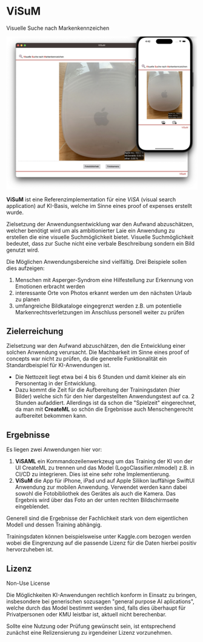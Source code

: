 # ViSuM
Visuelle Suche nach Markenkennzeichen

![Screenshot](https://github.com/bastie/ViSuM/blob/main/Bilder/screenshot.jpg?raw=true)

**ViSuM** ist eine Referenzimplementation für eine *ViSA* (visual search 
application) auf KI-Basis, welche im Sinne eines proof of expenses erstellt 
wurde.

Zielsetzung der Anwendungsentwicklung war den Aufwand abzuschätzen, welcher 
benötigt wird um als ambitionierter Laie ein Anwendung zu erstellen die
eine visuelle Suchmöglichkeit bietet. 
Visuelle Suchmöglichkeit bedeutet, dass zur Suche nicht eine verbale
Beschreibung sondern ein Bild genutzt wird. 

Die Möglichen Anwendungsbereiche sind vielfältig. Drei Beispiele sollen dies
aufzeigen: 

1. Menschen mit Asperger-Syndrom eine Hilfestellung zur Erkennung von
Emotionen erbracht werden
2. interessante Orte von Photos erkannt werden um den nächsten Urlaub zu planen
3. umfangreiche Bildkataloge eingegrenzt werden z.B. um potentielle
Markenrechtsverletzungen im Anschluss personell weiter zu prüfen 

## Zielerreichung

Zielsetzung war den Aufwand abzuschätzen, den die Entwicklung einer solchen
Anwendung verursacht. Die Machbarkeit im Sinne eines proof of concepts war
nicht zu prüfen, da die generelle Funktionalität ein Standardbeispiel für
KI-Anwendungen ist. 

* Die Nettozeit liegt etwa bei 4 bis 6 Stunden und damit kleiner als ein 
Personentag in der Entwicklung.
* Dazu kommt die Zeit für die Aufbereitung der Trainingsdaten (hier Bilder)
welche sich für den hier dargestellten Anwendungstest auf ca. 2 Stunden 
aufaddiert. Allerdings ist da schon die "Spielzeit" eingerechnet, da man mit
**CreateML** so schön die Ergebnisse auch Menschengerecht aufbereitet
bekommen kann.

## Ergebnisse

Es liegen zwei Anwendungen hier vor:

1. **ViSAML** ein Kommandozeilenwerkzeug um das Training der KI von der 
UI CreateML zu trennen und das Model (LogoClassifier.mlmodel) z.B. in CI/CD
zu integrieren. Dies ist eine sehr rohe Implementierung.
2. **ViSuM** die App für iPhone, iPad und auf Apple Silikon lauffähige 
SwiftUI Anwendung zur mobilen Anwendung. Verwendet werden kann dabei sowohl
die Fotobibliothek des Gerätes als auch die Kamera. Das Ergebnis wird über
das Foto an der unten rechten Bildschirmseite eingeblendet.

Generell sind die Ergebnisse der Fachlichkeit stark von dem eigentlichen 
Modell und dessen Training abhängig.

Trainingsdaten können beispielsweise unter Kaggle.com bezogen werden wobei
die Eingrenzung auf die passende Lizenz für die Daten hierbei positiv
hervorzuheben ist.


## Lizenz

Non-Use License

Die Möglichkeiten KI-Anwendungen rechtlich konform in Einsatz zu bringen,
insbesondere bei generischen sozusagen "general purpose AI aplications",
welche durch das Model bestimmt werden sind, falls dies überhaupt für
Privatpersonen oder KMU leistbar ist, aktuell nicht berechenbar.

Sollte eine Nutzung oder Prüfung gewünscht sein, ist entsprechend zunächst
eine Relizensierung zu irgendeiner Lizenz vorzunehmen.

